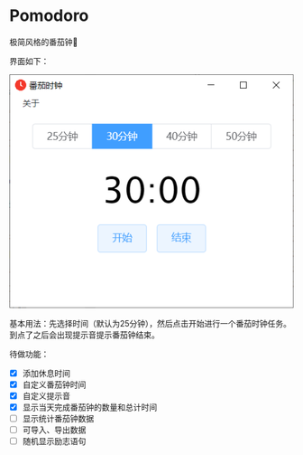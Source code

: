 # Pomodoro
极简风格的番茄钟🍅

界面如下：

![image-20210316120507317](https://github.com/xiaoliu66/Pomodoro/blob/master/pomodoro.png)

基本用法：先选择时间（默认为25分钟），然后点击开始进行一个番茄时钟任务。到点了之后会出现提示音提示番茄钟结束。

待做功能：

- [x] 添加休息时间
- [x] 自定义番茄钟时间
- [X] 自定义提示音
- [x] 显示当天完成番茄钟的数量和总计时间
- [ ] 显示统计番茄钟数据
- [ ] 可导入、导出数据
- [ ] 随机显示励志语句
